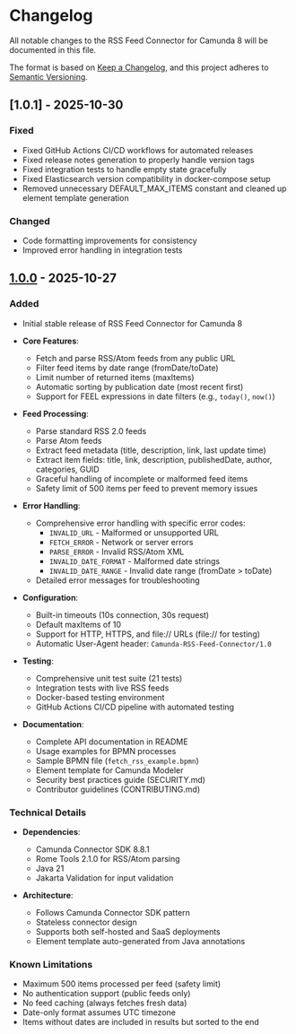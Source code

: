 # Changelog

All notable changes to the RSS Feed Connector for Camunda 8 will be documented in this file.

The format is based on [Keep a Changelog](https://keepachangelog.com/en/1.0.0/),
and this project adheres to [Semantic Versioning](https://semver.org/spec/v2.0.0.html).

## [1.0.1] - 2025-10-30

### Fixed

- Fixed GitHub Actions CI/CD workflows for automated releases
- Fixed release notes generation to properly handle version tags
- Fixed integration tests to handle empty state gracefully
- Fixed Elasticsearch version compatibility in docker-compose setup
- Removed unnecessary DEFAULT_MAX_ITEMS constant and cleaned up element template generation

### Changed

- Code formatting improvements for consistency
- Improved error handling in integration tests

## [1.0.0] - 2025-10-27

### Added

- Initial stable release of RSS Feed Connector for Camunda 8
- **Core Features**:
  - Fetch and parse RSS/Atom feeds from any public URL
  - Filter feed items by date range (fromDate/toDate)
  - Limit number of returned items (maxItems)
  - Automatic sorting by publication date (most recent first)
  - Support for FEEL expressions in date filters (e.g., `today()`, `now()`)
  
- **Feed Processing**:
  - Parse standard RSS 2.0 feeds
  - Parse Atom feeds
  - Extract feed metadata (title, description, link, last update time)
  - Extract item fields: title, link, description, publishedDate, author, categories, GUID
  - Graceful handling of incomplete or malformed feed items
  - Safety limit of 500 items per feed to prevent memory issues

- **Error Handling**:
  - Comprehensive error handling with specific error codes:
    - `INVALID_URL` - Malformed or unsupported URL
    - `FETCH_ERROR` - Network or server errors
    - `PARSE_ERROR` - Invalid RSS/Atom XML
    - `INVALID_DATE_FORMAT` - Malformed date strings
    - `INVALID_DATE_RANGE` - Invalid date range (fromDate > toDate)
  - Detailed error messages for troubleshooting

- **Configuration**:
  - Built-in timeouts (10s connection, 30s request)
  - Default maxItems of 10
  - Support for HTTP, HTTPS, and file:// URLs (file:// for testing)
  - Automatic User-Agent header: `Camunda-RSS-Feed-Connector/1.0`

- **Testing**:
  - Comprehensive unit test suite (21 tests)
  - Integration tests with live RSS feeds
  - Docker-based testing environment
  - GitHub Actions CI/CD pipeline with automated testing

- **Documentation**:
  - Complete API documentation in README
  - Usage examples for BPMN processes
  - Sample BPMN file (`fetch_rss_example.bpmn`)
  - Element template for Camunda Modeler
  - Security best practices guide (SECURITY.md)
  - Contributor guidelines (CONTRIBUTING.md)

### Technical Details

- **Dependencies**:
  - Camunda Connector SDK 8.8.1
  - Rome Tools 2.1.0 for RSS/Atom parsing
  - Java 21
  - Jakarta Validation for input validation

- **Architecture**:
  - Follows Camunda Connector SDK pattern
  - Stateless connector design
  - Supports both self-hosted and SaaS deployments
  - Element template auto-generated from Java annotations

### Known Limitations

- Maximum 500 items processed per feed (safety limit)
- No authentication support (public feeds only)
- No feed caching (always fetches fresh data)
- Date-only format assumes UTC timezone
- Items without dates are included in results but sorted to the end

[1.0.0]: https://github.com/aleksander-dytko/RSS-Feed-Connector/releases/tag/v1.0.0


